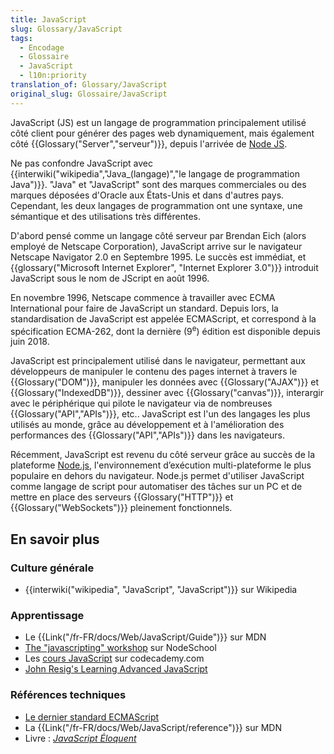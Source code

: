 ```yaml
---
title: JavaScript
slug: Glossary/JavaScript
tags:
  - Encodage
  - Glossaire
  - JavaScript
  - l10n:priority
translation_of: Glossary/JavaScript
original_slug: Glossaire/JavaScript
---
```

JavaScript (JS) est un langage de programmation principalement utilisé côté client pour générer des pages web dynamiquement, mais également côté {{Glossary("Server","serveur")}}, depuis l'arrivée de [Node JS](https://nodejs.org/fr/).

Ne pas confondre JavaScript avec {{interwiki("wikipedia","Java_(langage)","le langage de programmation Java")}}. "Java" et "JavaScript" sont des marques commerciales ou des marques déposées d'Oracle aux États-Unis et dans d'autres pays. Cependant, les deux langages de programmation ont une syntaxe, une sémantique et des utilisations très différentes.

D'abord pensé comme un langage côté serveur par Brendan Eich (alors employé de Netscape Corporation), JavaScript arrive sur le navigateur Netscape Navigator 2.0 en Septembre 1995. Le succès est immédiat, et {{glossary("Microsoft Internet Explorer", "Internet Explorer 3.0")}} introduit JavaScript sous le nom de JScript en août 1996.

En novembre 1996, Netscape commence à travailler avec ECMA International pour faire de JavaScript un standard. Depuis lors, la standardisation de JavaScript est appelée ECMAScript, et correspond à la spécification ECMA-262, dont la dernière (9<sup>e</sup>) édition est disponible depuis juin 2018.

JavaScript est principalement utilisé dans le navigateur, permettant aux développeurs de manipuler le contenu des pages internet à travers le {{Glossary("DOM")}}, manipuler les données avec {{Glossary("AJAX")}} et {{Glossary("IndexedDB")}}, dessiner avec {{Glossary("canvas")}}, interargir avec le périphérique qui pilote le navigateur via de nombreuses {{Glossary("API","APIs")}}, etc.. JavaScript est l'un des langages les plus utilisés au monde, grâce au développement et à l'amélioration des performances des {{Glossary("API","APIs")}} dans les navigateurs.

Récemment, JavaScript est revenu du côté serveur grâce au succès de la plateforme [Node.js](http://nodejs.org/), l'environnement d’exécution multi-plateforme le plus populaire en dehors du navigateur. Node.js permet d'utiliser JavaScript comme langage de script pour automatiser des tâches sur un PC et de mettre en place des serveurs {{Glossary("HTTP")}} et {{Glossary("WebSockets")}} pleinement fonctionnels.

## En savoir plus

### Culture générale

- {{interwiki("wikipedia", "JavaScript", "JavaScript")}} sur Wikipedia

### Apprentissage

- Le {{Link("/fr-FR/docs/Web/JavaScript/Guide")}} sur MDN
- [The "javascripting" workshop](http://nodeschool.io/#workshoppers) sur NodeSchool
- Les [cours JavaScript](http://www.codecademy.com/tracks/javascript) sur codecademy.com
- [John Resig's Learning Advanced JavaScript](http://ejohn.org/apps/learn/)

### Références techniques

- [Le dernier standard ECMAScript](http://www.ecma-international.org/publications/standards/Ecma-262.htm)
- La {{Link("/fr-FR/docs/Web/JavaScript/reference")}} sur MDN
- Livre : [_JavaScript Éloquent_](http://fr.eloquentjavascript.net/)
